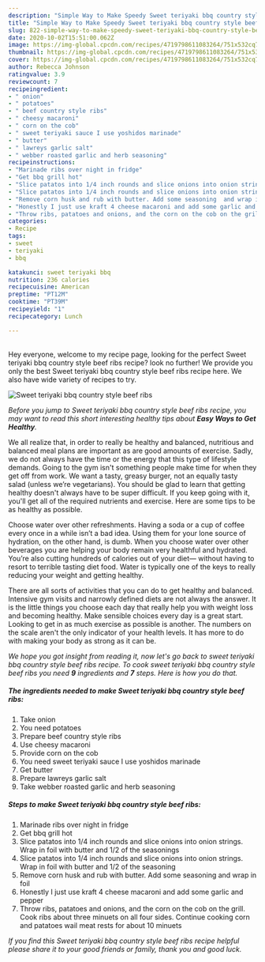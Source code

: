 ```yaml
---
description: "Simple Way to Make Speedy Sweet teriyaki bbq country style beef ribs"
title: "Simple Way to Make Speedy Sweet teriyaki bbq country style beef ribs"
slug: 822-simple-way-to-make-speedy-sweet-teriyaki-bbq-country-style-beef-ribs
date: 2020-10-02T15:51:00.062Z
image: https://img-global.cpcdn.com/recipes/4719798611083264/751x532cq70/sweet-teriyaki-bbq-country-style-beef-ribs-recipe-main-photo.jpg
thumbnail: https://img-global.cpcdn.com/recipes/4719798611083264/751x532cq70/sweet-teriyaki-bbq-country-style-beef-ribs-recipe-main-photo.jpg
cover: https://img-global.cpcdn.com/recipes/4719798611083264/751x532cq70/sweet-teriyaki-bbq-country-style-beef-ribs-recipe-main-photo.jpg
author: Rebecca Johnson
ratingvalue: 3.9
reviewcount: 7
recipeingredient:
- " onion"
- " potatoes"
- " beef country style ribs"
- " cheesy macaroni"
- " corn on the cob"
- " sweet teriyaki sauce I use yoshidos marinade"
- " butter"
- " lawreys garlic salt"
- " webber roasted garlic and herb seasoning"
recipeinstructions:
- "Marinade ribs over night in fridge"
- "Get bbq grill hot"
- "Slice patatos into 1/4 inch rounds and slice onions into onion strings. Wrap in foil with butter and 1/2 of the seasonings"
- "Slice patatos into 1/4 inch rounds and slice onions into onion strings. Wrap in foil with butter and 1/2 of the seasoning"
- "Remove corn husk and rub with butter. Add some seasoning  and wrap in foil"
- "Honestly I just use kraft 4 cheese macaroni and add some garlic and pepper"
- "Throw ribs, patatoes and onions, and the corn on the cob on the grill. Cook ribs about three minuets on all four sides. Continue cooking corn and patatoes wail meat rests for about 10 minuets"
categories:
- Recipe
tags:
- sweet
- teriyaki
- bbq

katakunci: sweet teriyaki bbq 
nutrition: 236 calories
recipecuisine: American
preptime: "PT12M"
cooktime: "PT39M"
recipeyield: "1"
recipecategory: Lunch

---
```

<br>
Hey everyone, welcome to my recipe page, looking for the perfect Sweet teriyaki bbq country style beef ribs recipe? look no further! We provide you only the best Sweet teriyaki bbq country style beef ribs recipe here. We also have wide variety of recipes to try.
<br>


![Sweet teriyaki bbq country style beef ribs](https://img-global.cpcdn.com/recipes/4719798611083264/751x532cq70/sweet-teriyaki-bbq-country-style-beef-ribs-recipe-main-photo.jpg)

<i>Before you jump to Sweet teriyaki bbq country style beef ribs recipe, you may want to read this short interesting healthy tips about <strong>Easy Ways to Get Healthy</strong>.</i>

We all realize that, in order to really be healthy and balanced, nutritious and balanced meal plans are important as are good amounts of exercise. Sadly, we do not always have the time or the energy that this type of lifestyle demands. Going to the gym isn't something people make time for when they get off from work. We want a tasty, greasy burger, not an equally tasty salad (unless we’re vegetarians). You should be glad to learn that getting healthy doesn't always have to be super difficult. If you keep going with it, you'll get all of the required nutrients and exercise. Here are some tips to be as healthy as possible.

Choose water over other refreshments. Having a soda or a cup of coffee every once in a while isn’t a bad idea. Using them for your lone source of hydration, on the other hand, is dumb. When you choose water over other beverages you are helping your body remain very healthful and hydrated. You’re also cutting hundreds of calories out of your diet— without having to resort to terrible tasting diet food. Water is typically one of the keys to really reducing your weight and getting healthy.

There are all sorts of activities that you can do to get healthy and balanced. Intensive gym visits and narrowly defined diets are not always the answer. It is the little things you choose each day that really help you with weight loss and becoming healthy. Make sensible choices every day is a great start. Looking to get in as much exercise as possible is another. The numbers on the scale aren't the only indicator of your health levels. It has more to do with making your body as strong as it can be. 


<i>We hope you got insight from reading it, now let's go back to sweet teriyaki bbq country style beef ribs recipe. To cook sweet teriyaki bbq country style beef ribs you need <strong>9</strong> ingredients and <strong>7</strong> steps. Here is how you do that.
</i>

##### The ingredients needed to make Sweet teriyaki bbq country style beef ribs:

1. Take  onion
1. You need  potatoes
1. Prepare  beef country style ribs
1. Use  cheesy macaroni
1. Provide  corn on the cob
1. You need  sweet teriyaki sauce I use yoshidos marinade
1. Get  butter
1. Prepare  lawreys garlic salt
1. Take  webber roasted garlic and herb seasoning


##### Steps to make Sweet teriyaki bbq country style beef ribs:

1. Marinade ribs over night in fridge
1. Get bbq grill hot
1. Slice patatos into 1/4 inch rounds and slice onions into onion strings. Wrap in foil with butter and 1/2 of the seasonings
1. Slice patatos into 1/4 inch rounds and slice onions into onion strings. Wrap in foil with butter and 1/2 of the seasoning
1. Remove corn husk and rub with butter. Add some seasoning  and wrap in foil
1. Honestly I just use kraft 4 cheese macaroni and add some garlic and pepper
1. Throw ribs, patatoes and onions, and the corn on the cob on the grill. Cook ribs about three minuets on all four sides. Continue cooking corn and patatoes wail meat rests for about 10 minuets


<i>If you find this Sweet teriyaki bbq country style beef ribs recipe helpful please share it to your good friends or family, thank you and good luck.</i>
